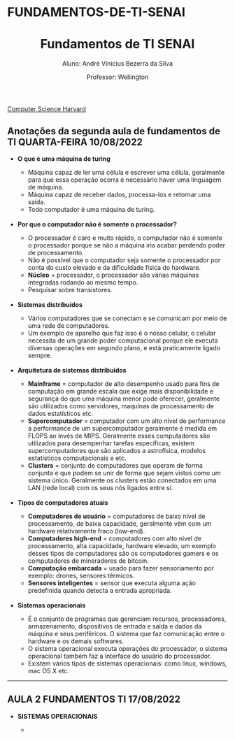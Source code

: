 # FUNDAMENTOS-DE-TI-SENAI
<body>
<header>
<h1>Fundamentos de TI SENAI</h1>
<p>Aluno: André Vinicius Bezerra da Silva</p>
<p>Professor: Wellington</p>
</header>
<p><a href="https://handbook.college.harvard.edu/files/collegehandbook/files/harvard_college_fields_of_concentration_22_-_23.pdf">Computer Science Harvard</a></p>
   
<section class = "aula1">
<h2>Anotações da segunda aula de fundamentos de TI QUARTA-FEIRA 10/08/2022</h2>
<ul>
   <li><strong>O que é uma máquina de turing</strong></li>
   <ul>
       <li>Máquina capaz de ler uma célula e escrever uma célula, geralmente para que essa operação ocorra é necessário haver uma linguagem de máquina.</li>
       <li>Máquina capaz de receber dados, processa-los e retornar uma saída.</li>
       <li>Todo computador é uma máquina de turing.</li>
   </ul>
   <br>
   <li><strong>Por que o computador não é somente o processador?</strong></li>
   <ul>
      <li>O processador é caro e muito rápido, o computador não é somente o processador porque se não a máquina iria acabar perdendo poder de processamento.</li>
      <li>Não é possível que o computador seja somente o processador por conta do custo elevado e da dificuldade física do hardware.</li>
      <li><strong>Núcleo</strong> = processador, o processador são várias máquinas integradas rodando ao mesmo tempo.</li>
      <li>Pesquisar sobre transistores.</li>
   </ul>
   <br>
   <li><strong>Sistemas distribuídos</strong></li>
   <ul>
      <li>Vários computadores que se conectam e se comunicam por meio de uma rede de computadores.</li>
      <li>Um exemplo de aparelho que faz isso é o nosso celular, o celular necessita de um grande poder computacional porque ele executa diversas operações em segundo plano, e está praticamente ligado sempre.</li>
   </ul>
   <br>
   <li><strong>Arquitetura de sistemas distribuídos</strong></li>
   <ul>
      <li><strong>Mainframe</strong> = computador de alto desempenho usado para fins de computação em grande escala que exige mais disponibilidade e segurança do que uma máquina menor pode oferecer, geralmente são utilizados como servidores, maquinas de processamento de dados estatísticos etc.</li>
      <li><strong>Supercomputador</strong> = computador com um alto nível de performance a performance de um supercomputador geralmente é medida em FLOPS ao invés de MIPS. Geralmente esses computadores são utilizados para desempenhar tarefas específicas, existem supercomputadores que são aplicados a astrofísica, modelos estatísticos computacionais e etc.</li>
      <li><strong>Clusters</strong> = conjunto de computadores que operam de forma conjunta e que podem se unir de forma que sejam vistos como um sistema único. Geralmente os clusters estão conectados em uma LAN (rede local) com os seus nós ligados entre si.</li>
   </ul>
   <br>
   <li><strong>Tipos de computadores atuais</strong></li>
   <ul>
      <li><strong>Computadores de usuário</strong> = computadores de baixo nível de processamento, de baixa capacidade, geralmente vêm com um hardware relativamente fraco (low-end).</li>
      <li><strong>Computadores high-end</strong> = computadores com alto nível de processamento, alta capacidade, hardware elevado, um exemplo desses tipos de computadores são os computadores gamers e os computadores de mineradores de bitcoin.</li>
      <li><strong>Computação embarcada</strong> = usado para fazer sensoriamento por exemplo: drones, sensores térmicos.</li>
      <li><strong>Sensores inteligentes</strong> = sensor que executa alguma ação predefinida quando detecta a entrada apropriada.</li>
   </ul>
   <br>
   <li><strong>Sistemas operacionais</strong></li>
   <ul>
      <li> É o conjunto de programas que gerenciam recursos, processadores, armazenamento, dispositivos de entrada e saída e dados da máquina e seus periféricos. O sistema que faz comunicação entre o hardware e os demais softwares.</li>
      <li>O sistema operacional executa operações do processador, o sistema operacional também faz a interface do usuário do processador.</li>
      <li>Existem vários tipos de sistemas operacionais: como linux, windows, mac OS X etc.</li>
   </ul>
</ul>
</section class = "aula1">
<hr>   
<section class = "aula2">
<h2>AULA 2 FUNDAMENTOS TI 17/08/2022</h2>
<ul>
   <li><strong>SISTEMAS OPERACIONAIS</strong></li>
   <ul>
      <li></li>
   </ul>
</ul>
</section>   


</body>
